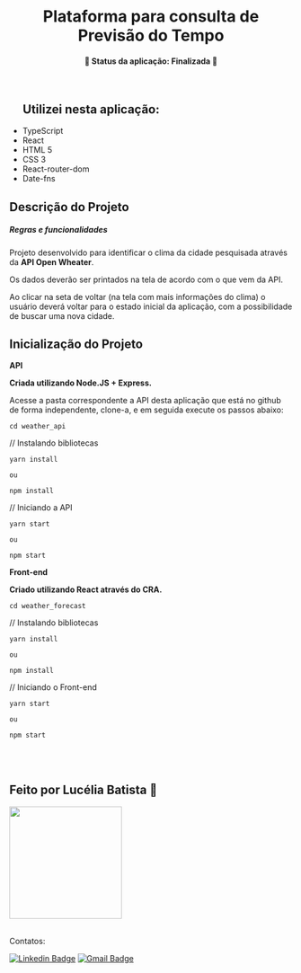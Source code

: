 <h1 align="center">Plataforma para consulta de Previsão do Tempo</h1>

<h4 align="center"> 
	🚧  Status da aplicação: Finalizada 🚧
</h4>
<br />
<ul>
<h2>Utilizei nesta aplicação:</h2>

<li>TypeScript</li>
<li>React</li>
<li>HTML 5</li>
<li>CSS 3</li>
<li>React-router-dom</li>
<li>Date-fns</li>
</ul>

## Descrição do Projeto

<h5>Regras e funcionalidades</h5>

<p align="center">

Projeto desenvolvido para identificar o clima da cidade pesquisada através da <strong>API Open Wheater</strong>.

Os dados deverão ser printados na tela de acordo com o que vem da API.

Ao clicar na seta de voltar (na tela com mais informações do clima) o usuário deverá voltar para o estado inicial da aplicação, com a possibilidade de buscar uma nova cidade.

</p>

## Inicialização do Projeto

<strong>API

Criada utilizando Node.JS + Express.</strong>

Acesse a pasta correspondente a API desta aplicação que está no github de forma independente, clone-a,
e em seguida execute os passos abaixo:

```
cd weather_api
```

// Instalando bibliotecas

```
yarn install

ou

npm install
```

// Iniciando a API

```
yarn start

ou

npm start

```

<strong>Front-end

Criado utilizando React através do CRA.</strong>

```
cd weather_forecast
```

// Instalando bibliotecas

```
yarn install

ou

npm install

```
// Iniciando o Front-end

```
yarn start

ou

npm start

```

<br>
<br>

 <h2>Feito por Lucélia Batista 🚀 </h2>
  <img style="heigth: 200px; width: 200px" src="https://avatars.githubusercontent.com/u/86496770?v=4">
 <a href="https://www.linkedin.com/in/luceliabatista/"></a>

<br />
<br />

Contatos:

[![Linkedin Badge](https://img.shields.io/badge/-Lucelia-blue?style=flat-square&logo=Linkedin&logoColor=white&link=https://www.linkedin.com/in/luceliabatista/)](https://www.linkedin.com/in/luceliabatista/)
[![Gmail Badge](https://img.shields.io/badge/-lucelia.dev@gmail.com-c14438?style=flat-square&logo=Gmail&logoColor=white&link=mailto:lucelia.dev@gmail.com)](mailto:lucelia.dev@gmail.com)

```

```

